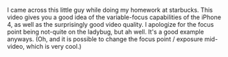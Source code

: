 

I came across this little guy while doing my homework at starbucks. This video gives you a good idea of the variable-focus capabilities of the iPhone 4, as well as the surprisingly good video quality. I apologize for the focus point being not-quite on the ladybug, but ah well. It's a good example anyways. (Oh, and it is possible to change the focus point / exposure mid-video, which is very cool.)<br/><object height="350" width="425"><br/>      <param name="movie" value="http://www.youtube.com/v/bo5J4fuzN1Q&hl=en_US&fs=1?rel=0&hd=1"><br/>      <param name="wmode" value="transparent"><br/>      <embed src="http://www.youtube.com/v/bo5J4fuzN1Q&hl=en_US&fs=1?rel=0&hd=1;rel=0" type="application/x-shockwave-flash" wmode="transparent" height="350" width="425"><br/>      </object>